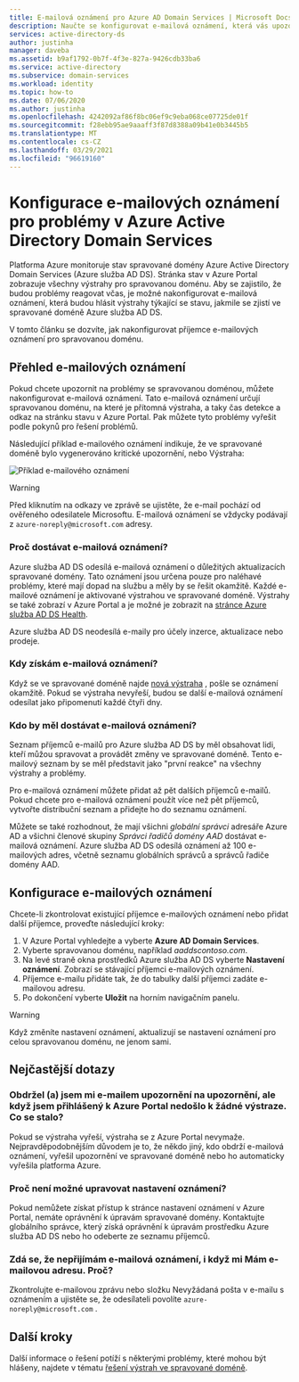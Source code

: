 ```yaml
---
title: E-mailová oznámení pro Azure AD Domain Services | Microsoft Docs
description: Naučte se konfigurovat e-mailová oznámení, která vás upozorní na problémy ve Azure Active Directory Domain Services spravované doméně.
services: active-directory-ds
author: justinha
manager: daveba
ms.assetid: b9af1792-0b7f-4f3e-827a-9426cdb33ba6
ms.service: active-directory
ms.subservice: domain-services
ms.workload: identity
ms.topic: how-to
ms.date: 07/06/2020
ms.author: justinha
ms.openlocfilehash: 4242092af86f8bc06ef9c9eba068ce07725de01f
ms.sourcegitcommit: f28ebb95ae9aaaff3f87d8388a09b41e0b3445b5
ms.translationtype: MT
ms.contentlocale: cs-CZ
ms.lasthandoff: 03/29/2021
ms.locfileid: "96619160"
---
```

# <a name="configure-email-notifications-for-issues-in-azure-active-directory-domain-services"></a>Konfigurace e-mailových oznámení pro problémy v Azure Active Directory Domain Services

Platforma Azure monitoruje stav spravované domény Azure Active Directory Domain Services (Azure služba AD DS). Stránka stav v Azure Portal zobrazuje všechny výstrahy pro spravovanou doménu. Aby se zajistilo, že budou problémy reagovat včas, je možné nakonfigurovat e-mailová oznámení, která budou hlásit výstrahy týkající se stavu, jakmile se zjistí ve spravované doméně Azure služba AD DS.

V tomto článku se dozvíte, jak nakonfigurovat příjemce e-mailových oznámení pro spravovanou doménu.

## <a name="email-notification-overview"></a>Přehled e-mailových oznámení

Pokud chcete upozornit na problémy se spravovanou doménou, můžete nakonfigurovat e-mailová oznámení. Tato e-mailová oznámení určují spravovanou doménu, na které je přítomná výstraha, a taky čas detekce a odkaz na stránku stavu v Azure Portal. Pak můžete tyto problémy vyřešit podle pokynů pro řešení problémů.

Následující příklad e-mailového oznámení indikuje, že ve spravované doméně bylo vygenerováno kritické upozornění, nebo Výstraha:

![Příklad e-mailového oznámení](./media/active-directory-domain-services-alerts/email-alert.png)

> [!WARNING]
> Před kliknutím na odkazy ve zprávě se ujistěte, že e-mail pochází od ověřeného odesilatele Microsoftu. E-mailová oznámení se vždycky podávají z `azure-noreply@microsoft.com` adresy.

### <a name="why-would-i-receive-email-notifications"></a>Proč dostávat e-mailová oznámení?

Azure služba AD DS odesílá e-mailová oznámení o důležitých aktualizacích spravované domény. Tato oznámení jsou určena pouze pro naléhavé problémy, které mají dopad na službu a měly by se řešit okamžitě. Každé e-mailové oznámení je aktivované výstrahou ve spravované doméně. Výstrahy se také zobrazí v Azure Portal a je možné je zobrazit na [stránce Azure služba AD DS Health][check-health].

Azure služba AD DS neodesílá e-maily pro účely inzerce, aktualizace nebo prodeje.

### <a name="when-will-i-receive-email-notifications"></a>Kdy získám e-mailová oznámení?

Když se ve spravované doméně najde [nová výstraha][troubleshoot-alerts] , pošle se oznámení okamžitě. Pokud se výstraha nevyřeší, budou se další e-mailová oznámení odesílat jako připomenutí každé čtyři dny.

### <a name="who-should-receive-the-email-notifications"></a>Kdo by měl dostávat e-mailová oznámení?

Seznam příjemců e-mailů pro Azure služba AD DS by měl obsahovat lidi, kteří můžou spravovat a provádět změny ve spravované doméně. Tento e-mailový seznam by se měl představit jako "první reakce" na všechny výstrahy a problémy.

Pro e-mailová oznámení můžete přidat až pět dalších příjemců e-mailů. Pokud chcete pro e-mailová oznámení použít více než pět příjemců, vytvořte distribuční seznam a přidejte ho do seznamu oznámení.

Můžete se také rozhodnout, že mají všichni *globální správci* adresáře Azure AD a všichni členové skupiny *Správci řadičů domény AAD* dostávat e-mailová oznámení. Azure služba AD DS odesílá oznámení až 100 e-mailových adres, včetně seznamu globálních správců a správců řadiče domény AAD.

## <a name="configure-email-notifications"></a>Konfigurace e-mailových oznámení

Chcete-li zkontrolovat existující příjemce e-mailových oznámení nebo přidat další příjemce, proveďte následující kroky:

1. V Azure Portal vyhledejte a vyberte **Azure AD Domain Services**.
1. Vyberte spravovanou doménu, například *aaddscontoso.com*.
1. Na levé straně okna prostředků Azure služba AD DS vyberte **Nastavení oznámení**. Zobrazí se stávající příjemci e-mailových oznámení.
1. Příjemce e-mailu přidáte tak, že do tabulky další příjemci zadáte e-mailovou adresu.
1. Po dokončení vyberte **Uložit** na horním navigačním panelu.

> [!WARNING]
> Když změníte nastavení oznámení, aktualizují se nastavení oznámení pro celou spravovanou doménu, ne jenom sami.

## <a name="frequently-asked-questions"></a>Nejčastější dotazy

### <a name="i-received-an-email-notification-for-an-alert-but-when-i-logged-on-to-the-azure-portal-there-was-no-alert-what-happened"></a>Obdržel (a) jsem mi e-mailem upozornění na upozornění, ale když jsem přihlášený k Azure Portal nedošlo k žádné výstraze. Co se stalo?

Pokud se výstraha vyřeší, výstraha se z Azure Portal nevymaže. Nejpravděpodobnějším důvodem je to, že někdo jiný, kdo obdrží e-mailová oznámení, vyřešil upozornění ve spravované doméně nebo ho automaticky vyřešila platforma Azure.

### <a name="why-can-i-not-edit-the-notification-settings"></a>Proč není možné upravovat nastavení oznámení?

Pokud nemůžete získat přístup k stránce nastavení oznámení v Azure Portal, nemáte oprávnění k úpravám spravované domény. Kontaktujte globálního správce, který získá oprávnění k úpravám prostředku Azure služba AD DS nebo ho odeberte ze seznamu příjemců.

### <a name="i-dont-seem-to-be-receiving-email-notifications-even-though-i-provided-my-email-address-why"></a>Zdá se, že nepřijímám e-mailová oznámení, i když mi Mám e-mailovou adresu. Proč?

Zkontrolujte e-mailovou zprávu nebo složku Nevyžádaná pošta v e-mailu s oznámením a ujistěte se, že odesílateli povolíte `azure-noreply@microsoft.com` .

## <a name="next-steps"></a>Další kroky

Další informace o řešení potíží s některými problémy, které mohou být hlášeny, najdete v tématu [řešení výstrah ve spravované doméně][troubleshoot-alerts].

<!-- INTERNAL LINKS -->
[check-health]: check-health.md
[troubleshoot-alerts]: troubleshoot-alerts.md
